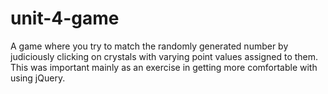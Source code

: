 # unit-4-game

A game where you try to match the randomly generated number by judiciously clicking on crystals with varying point values assigned to them. This was important mainly as an exercise in getting more comfortable with using jQuery. 